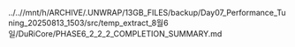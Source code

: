 ../..//mnt/h/ARCHIVE/.UNWRAP/13GB_FILES/backup/Day07_Performance_Tuning_20250813_1503/src/temp_extract_8월6일/DuRiCore/PHASE6_2_2_2_COMPLETION_SUMMARY.md
